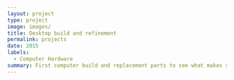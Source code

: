 ```yaml
---
layout: project
type: project
image: images/
title: Desktop build and refinement
permalink: projects
date: 2015
labels:
  - Computer Hardware
summary: First computer build and replacement parts to see what makes software run faster or slower with applications that need more or less processing power.
---
```

